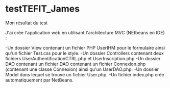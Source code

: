 # testTEFIT_James
Mon résultat du test

J'ai crée l'application web en utilisant l'architecture MVC (NEtbeans en IDE) :

-Un dossier View contenant un fichier PHP UserIHM pour le formulaire ainsi qu'un fichier Test.css pour le style.
-Un dossier Controllers contenant deux fichiers UserAuthentificationCTRL.php et UserInscription.php
-Un dossier DAO contenant un fichier DAO contenant un fichier Connexion.php (contenant une classe Connexion) ainsi qu'un UserDAO.php.
-Un dossier Model dans lequel se trouve un fichier User.php.
-Un fichier index.php crée automatiquement par NetBeans.

